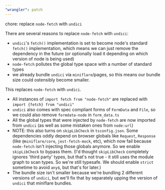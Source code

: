 ```yaml
---
"wrangler": patch
---
```


chore: replace `node-fetch` with `undici`

There are several reasons to replace `node-fetch` with `undici`:

- `undici`'s `fetch()` implementation is set to become node's standard `fetch()` implementation, which means we can just remove the dependency in the future (or optionally load it depending on which version of node is being used)
- `node-fetch` pollutes the global type space with a number of standard types
- we already bundle `undici` via `miniflare`/pages, so this means our bundle size could ostensibly become smaller.

This replaces `node-fetch` with `undici`.

- All instances of `import fetch from "node-fetch"` are replaced with `import {fetch} from "undici"`
- `undici` also comes with spec compliant forms of `FormData` and `File`, so we could also remove `formdata-node` in `form_data.ts`
- All the global types that were injected by `node-fetch` are now imported from `undici` (as well as some mistaken ones from `node:url`)
- NOTE: this also turns on `skipLibCheck` in `tsconfig.json`. Some dependencies oddly depend on browser globals like `Request`, `Response` (like `@miniflare/core`, `jest-fetch-mock`, etc), which now fail because `node-fetch` isn't injecting those globals anymore. So we enable `skipLibCheck` to bypass them. (I'd thought `skipLibCheck` completely ignores 'third party' types, but that's not true - it still uses the module graph to scan types. So we're still typesafe. We should enable `strict` sometime to avoid `any`s, but that's for later.)
- The bundle size isn't smaller because we're bundling 2 different versions of `undici`, but we'll fix that by separately upping the version of `undici` that miniflare bundles.
